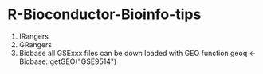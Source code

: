 # R-Bioconductor-Bioinfo-tips
1) IRangers
2) GRangers
3) Biobase
  all GSExxx files can be down loaded with GEO function
  geoq <- Biobase::getGEO("GSE9514")
